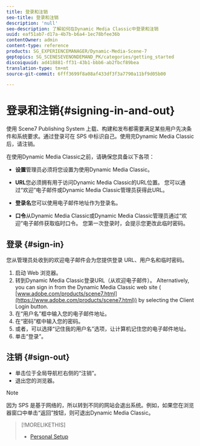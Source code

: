 ```yaml
---
title: 登录和注销
seo-title: 登录和注销
description: 'null'
seo-description: 了解如何在Dynamic Media Classic中登录和注销
uuid: eaf51ab7-d17a-4b7b-b6a4-1ec78bfee36b
contentOwner: admin
content-type: reference
products: SG_EXPERIENCEMANAGER/Dynamic-Media-Scene-7
geptopics: SG_SCENESEVENONDEMAND_PK/categories/getting_started
discoiquuid: ad418881-ff31-43b1-bbb6-ab2fbcf89bea
translation-type: tm+mt
source-git-commit: 6fff3699f8a08af433df3f3a7790a11bf9d05b00

---
```



# 登录和注销{#signing-in-and-out}

使用 Scene7 Publishing System 上载、构建和发布都需要满足某些用户先决条件和系统要求。通过登录可在 SPS 中标识自己。使用完Dynamic Media Classic后，请注销。

在使用Dynamic Media Classic之前，请确保您具备以下各项：

* **设置**&#x200B;管理员必须将您设置为使用Dynamic Media Classic。

* **URL**&#x200B;您必须拥有用于访问Dynamic Media Classic的URL位置。 您可以通过“欢迎”电子邮件或Dynamic Media Classic管理员获得此URL。

* **登录名**&#x200B;您可以使用电子邮件地址作为登录名。

* **口令**&#x200B;从Dynamic Media Classic或Dynamic Media Classic管理员通过“欢迎”电子邮件获取临时口令。 您第一次登录时，会提示您更改此临时密码。

## 登录 {#sign-in}

您从管理员处收到的欢迎电子邮件会为您提供登录 URL、用户名和临时密码。

1. 启动 Web 浏览器。
1. 转到Dynamic Media Classic登录URL（从欢迎电子邮件）。 Alternatively, you can sign in from the Dynamic Media Classic web site ( [www.adobe.com/products/scene7.html](https://www.adobe.com/products/scene7.html)) by selecting the Client Login button.
1. 在“用户名”框中输入您的电子邮件地址。
1. 在“密码”框中输入您的密码。
1. 或者，可以选择“记住我的用户名”选项，让计算机记住您的电子邮件地址。
1. 单击“登录”。

## 注销 {#sign-out}

* 单击位于全局导航栏右侧的“注销”。
* 退出您的浏览器。

>[!NOTE]
>
>因为 SPS 是基于网络的，所以转到不同的网站会退出系统。例如，如果您在浏览器窗口中单击“返回”按钮，则可退出Dynamic Media Classic。

>[!MORELIKETHIS]
>
>* [Personal Setup](personal-setup.md#personal_setup)


